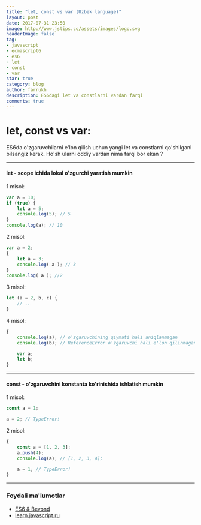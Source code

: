 ```yaml
---
title: "let, const vs var (Uzbek language)"
layout: post
date: 2017-07-31 23:50
image: http://www.jstips.co/assets/images/logo.svg
headerImage: false
tag:
- javascript 
- ecmascript6
- es6
- let
- const
- var
star: true
category: blog
author: farrukh
description: ES6dagi let va constlarni vardan farqi
comments: true
---
```


# let, const vs var:

ES6da o'zgaruvchilarni e'lon qilish uchun yangi let va constlarni qo'shilgani bilsangiz kerak.
Ho'sh ularni oddiy vardan nima farqi bor ekan ? 

---
#### let - scope ichida lokal o'zgurchi yaratish mumkin
1 misol:
```javascript
var a = 10;
if (true) {
    let a = 5;
    console.log(5); // 5
}
console.log(a); // 10
```

2 misol:
```javascript
var a = 2;
{
    let a = 3;
    console.log( a ); // 3
}
console.log( a ); //2
``` 

3 misol:
```javascript
let (a = 2, b, c) {
    // .. 
}
```

4 misol:
```javascript
{
    console.log(a); // o'zgaruvchining qiymati hali aniqlanmagan
    console.log(b); // ReferenceError o'zgaruvchi hali e'lon qilinmagan

    var a;
    let b;
}
```
---
#### const - o'zgaruvchini konstanta ko'rinishida ishlatish mumkin
1 misol: 
```javascript
const a = 1;

a = 2; // TypeError!
```

2 misol: 
```javascript
{
    const a = [1, 2, 3];
    a.push(4);
    console.log(a); // [1, 2, 3, 4];

    a = 1; // TypeError!
}
```
---
### Foydali ma'lumotlar
- [ES6 & Beyond](https://github.com/getify/You-Dont-Know-JS/tree/master/es6%20%26%20beyond)
- [learn.javascript.ru](http://learn.javascript.ru/let-const)